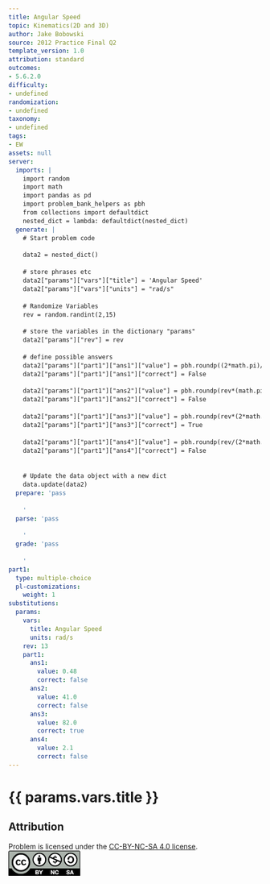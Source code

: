 ```yaml
---
title: Angular Speed
topic: Kinematics(2D and 3D)
author: Jake Bobowski
source: 2012 Practice Final Q2
template_version: 1.0
attribution: standard
outcomes:
- 5.6.2.0
difficulty:
- undefined
randomization:
- undefined
taxonomy:
- undefined
tags:
- EW
assets: null
server:
  imports: |
    import random
    import math
    import pandas as pd
    import problem_bank_helpers as pbh
    from collections import defaultdict
    nested_dict = lambda: defaultdict(nested_dict)
  generate: |
    # Start problem code

    data2 = nested_dict()

    # store phrases etc
    data2["params"]["vars"]["title"] = 'Angular Speed'
    data2["params"]["vars"]["units"] = "rad/s"

    # Randomize Variables
    rev = random.randint(2,15)

    # store the variables in the dictionary "params"
    data2["params"]["rev"] = rev

    # define possible answers
    data2["params"]["part1"]["ans1"]["value"] = pbh.roundp((2*math.pi)/rev, sigfigs = 2)
    data2["params"]["part1"]["ans1"]["correct"] = False

    data2["params"]["part1"]["ans2"]["value"] = pbh.roundp(rev*(math.pi), sigfigs = 2)
    data2["params"]["part1"]["ans2"]["correct"] = False

    data2["params"]["part1"]["ans3"]["value"] = pbh.roundp(rev*(2*math.pi), sigfigs = 2)
    data2["params"]["part1"]["ans3"]["correct"] = True

    data2["params"]["part1"]["ans4"]["value"] = pbh.roundp(rev/(2*math.pi), sigfigs = 2)
    data2["params"]["part1"]["ans4"]["correct"] = False


    # Update the data object with a new dict
    data.update(data2)
  prepare: 'pass

    '
  parse: 'pass

    '
  grade: 'pass

    '
part1:
  type: multiple-choice
  pl-customizations:
    weight: 1
substitutions:
  params:
    vars:
      title: Angular Speed
      units: rad/s
    rev: 13
    part1:
      ans1:
        value: 0.48
        correct: false
      ans2:
        value: 41.0
        correct: false
      ans3:
        value: 82.0
        correct: true
      ans4:
        value: 2.1
        correct: false
---
```

# {{ params.vars.title }}

## Attribution

Problem is licensed under the [CC-BY-NC-SA 4.0 license](https://creativecommons.org/licenses/by-nc-sa/4.0/).
![The Creative Commons 4.0 license requiring attribution-BY, non-commercial-NC, and share-alike-SA license.](https://raw.githubusercontent.com/firasm/bits/master/by-nc-sa.png)